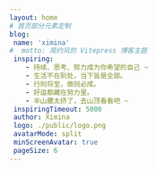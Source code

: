 ```yaml
---
layout: home
# 首页部分元素定制
blog:
 name: 'ximina'
#  motto: 简约风的 Vitepress 博客主题
 inspiring:
    - 持续、思考、努力成为你希望的自己 ~
    - 生活不在别处，当下皆是全部。
    - 行则将至，做则必成。
    - 好运都藏在努力里。
    - 半山腰太挤了，去山顶看看吧 ~
 inspiringTimeout: 5000
 author: Ximina
 logo: ./public/logo.png
 avatarMode: split
 minScreenAvatar: true
 pageSize: 6
---
```

